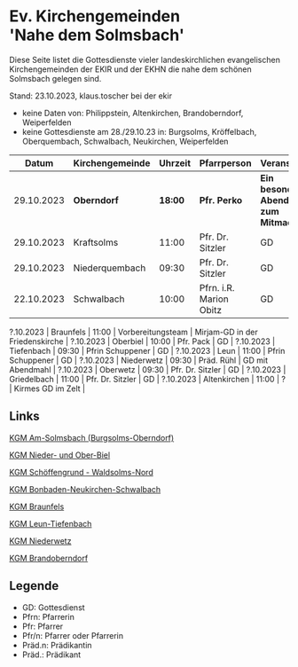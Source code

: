 # Ev. Kirchengemeinden<br>'Nahe dem Solmsbach'
Diese Seite listet die Gottesdienste vieler landeskirchlichen evangelischen Kirchengemeinden
der EKIR und der EKHN die nahe dem schönen Solmsbach gelegen sind.

Stand: 23.10.2023, klaus.toscher bei der ekir
- keine Daten von: Philippstein, Altenkirchen, Brandoberndorf, Weiperfelden
- keine Gottesdienste am 28./29.10.23 in: Burgsolms, Kröffelbach, Oberquembach, Schwalbach, Neukirchen, Weiperfelden

Datum        | Kirchengemeinde | Uhrzeit    | Pfarrperson       | Veranstaltung |
------------ | --------------- | ---------- | ----------------- | ------------- |
29.10.2023   | **Oberndorf**   | **18:00**  | **Pfr. Perko**    | **Ein besonderer Abend GD zum Mitmachen**        | 
29.10.2023   | Kraftsolms      | 11:00      | Pfr. Dr. Sitzler  | GD            |
29.10.2023   | Niederquembach  | 09:30      | Pfr. Dr. Sitzler  | GD            |
22.10.2023   | Schwalbach      | 10:00      | Pfrn. i.R. Marion Obitz  | GD     |

?.10.2023   | Braunfels       | 11:00      | Vorbereitungsteam | Mirjam-GD in der Friedenskirche |
?.10.2023   | Oberbiel        | 10:00      | Pfr. Pack         | GD            |
?.10.2023   | Tiefenbach      | 09:30      | Pfrin Schuppener  | GD            |
?.10.2023   | Leun            | 11:00      | Pfrin Schuppener  | GD            |
?.10.2023   | Niederwetz      | 09:30      | Präd. Rühl        | GD mit Abendmahl |
?.10.2023   | Oberwetz        | 09:30      | Pfr. Dr. Sitzler  | GD           |
?.10.2023   | Griedelbach     | 11:00      | Pfr. Dr. Sitzler  | GD            |
?.10.2023   | Altenkirchen    | 11:00      | ?                 | Kirmes GD im Zelt |

## Links

[KGM Am-Solmsbach (Burgsolms-Oberndorf)](https://burgsolms.ekir.de)

[KGM Nieder- und Ober-Biel](http://www.kirche-niederbiel.de/termine)

[KGM Schöffengrund - Waldsolms-Nord](https://schoeffengrund-waldsolms.ekir.de)

[KGM Bonbaden-Neukirchen-Schwalbach](https://www.evangelisch-bonbaden-schwalbach-neukirchen.de/gottesdienste/)

[KGM Braunfels](https://www.evangelisch-in-braunfels.de)

[KGM Leun-Tiefenbach](https://ol.wittich.de/titel/1108/)

[KGM Niederwetz](https://www.kirchengemeinde-nwrk.de/gemeinde-info/niederwetz/)

[KGM Brandoberndorf](https://ol.wittich.de/titel/1212/)


## Legende
- GD: Gottesdienst
- Pfrn: Pfarrerin
- Pfr: Pfarrer
- Pfr/n: Pfarrer oder Pfarrerin
- Präd.n: Prädikantin
- Präd.: Prädikant
